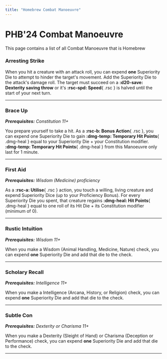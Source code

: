 ```yaml
---
title: "Homebrew Combat Manoeuvre"
---
```


# PHB'24 Combat Manoeuvre

This page contains a list of all Combat Manoeuvre that is Homebrew

### Arresting Strike

When you hit a creature with an attack roll, you can expend **one** Superiority Die to attempt to hinder the target's movement. Add the Superiority Die to the attack's damage roll. The target must succeed on a **:d20-save: Dexterity saving throw** or it's **:rsc-spd: Speed**{ .rsc } is halved until the start of your next turn.

---

### Brace Up

_**Prerequisites:** Constitution 11+_

You prepare yourself to take a hit. As a **:rsc-b: Bonus Action**{ .rsc }, you can expend one Superiority Die to gain **:dmg-temp: Temporary Hit Points**{ .dmg-heal } equal to your Superiority Die + your Constitution modifier. **:dmg-temp: Temporary Hit Points**{ .dmg-heal } from this Manoeuvre only last for 1 minute.

---

### First Aid

_**Prerequisites:** Wisdom (Medicine) proficiency_

As a **:rsc-a: Utilise**{ .rsc } action, you touch a willing, living creature and expend Superiority Dice (up to your Proficiency Bonus). For every Superiority Die you spent, that creature regains **:dmg-heal: Hit Points**{ .dmg-heal } equal to one roll of its Hit Die + its Constitution modifier (minimum of 0).

---

### Rustic Intuition

_**Prerequisites:** Wisdom 11+_

When you make a Wisdom (Animal Handling, Medicine, Nature) check, you can expend **one** Superiority Die and add that die to the check.

---

### Scholary Recall

_**Prerequisites:** Intelligence 11+_

When you make a Intelligence (Arcana, History, or Religion) check, you can expend **one** Superiority Die and add that die to the check.

---

### Subtle Con

_**Prerequisites:** Dexterity or Charisma 11+_

When you make a Dexterity (Sleight of Hand) or Charisma (Deception or Performance) check, you can expend **one** Superiority Die and add that die to the check.

---



